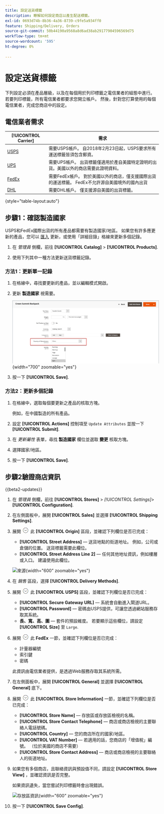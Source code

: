 ```yaml
---
title: 設定送貨標籤
description: 瞭解如何設定商店以產生配送標籤。
exl-id: 0693d74b-8b36-4a36-8739-c9fe5a934ff0
feature: Shipping/Delivery, Orders
source-git-commit: 50b44190a9568a8d6ad38ab29177904596569d75
workflow-type: tm+mt
source-wordcount: '595'
ht-degree: 0%

---
```


# 設定送貨標籤

下列設定必須在產品層級，以及在每個用於列印標籤之電信業者的組態中進行。 若要列印標籤，所有電信業者都要求您開立帳戶。 然後，針對您打算使用的每個電信業者，完成您商店中的設定。

## 電信業者需求

| [!UICONTROL Carrier] | 需求 |
|-------|--------|
| [USPS](usps.md) | 需要USPS帳戶。 自2018年2月23日起，USPS要求所有運送標籤皆須包含郵資。 |
| [UPS](ups.md) | 需要UPS帳戶。 出貨標籤僅適用於產自美國特定證明的出貨。美國以外的商店需要此證明資料。 |
| [FedEx](fedex.md) | 需要FedEx帳戶。 對於美國以外的商店，僅支援國際出貨的運送標籤。 FedEx不允許源自美國境外的國內出貨 |
| [DHL](dhl.md) | 需要DHL帳戶。 僅支援源自美國的出貨標籤。 |

{style="table-layout:auto"}

## 步驟1：確認製造國家

USPS和FedEx國際出貨的所有產品都需要有製造國家/地區。 如果您有許多應更新的產品，您可以 [匯入](../systems/data-import.md) 更新，或使用「詳細目錄」格線來更新多個記錄。

1. 在 _管理員_ 側欄，前往 **[!UICONTROL Catalog]** > **[!UICONTROL Products]**.

1. 使用下列其中一種方法更新送貨標籤記錄。

### 方法1：更新單一記錄

1. 在格線中，尋找要更新的產品，並以編輯模式開啟。

1. 更新 **製造國家** 視需要。

   ![製造國家](./assets/product-country-of-manufacture.png){width="700" zoomable="yes"}

1. 按一下 **[!UICONTROL Save]**.

### 方法2：更新多個記錄

1. 在格線中，選取每個要更新之產品的核取方塊。

   例如，在中國製造的所有產品。

1. 設定 **[!UICONTROL Actions]** 控制項至 `Update Attributes` 並按一下 **[!UICONTROL Submit]**.

1. 在 _更新屬性_ 表單，尋找 **製造國家** 欄位並選取 **變更** 核取方塊。

1. 選擇國家/地區。

1. 按一下 **[!UICONTROL Save]**.

## 步驟2驗證商店資訊

{{beta2-updates}}

1. 在 _管理員_ 側欄，前往 **[!UICONTROL Stores]** > _[!UICONTROL Settings]_>**[!UICONTROL Configuration]**.

1. 在左側面板中，展開 **[!UICONTROL Sales]** 並選擇 **[!UICONTROL Shipping Settings]**.

1. 展開 ![展開選擇器](../assets/icon-display-expand.png) 此 **[!UICONTROL Origin]** 區段，並確認下列欄位是否已完成：

   - **[!UICONTROL Street Address]**  — 送貨地點的街道地址。 例如，公司或倉儲的位置。 送貨標籤需要此欄位。
   - **[!UICONTROL Street Address Line 2]**  — 任何其他地址資訊，例如樓層或入口。 建議使用此欄位。

   ![來源](../configuration-reference/sales/assets/shipping-settings-origin.png){width="600" zoomable="yes"}

1. 在 _銷售_ 區段，選擇 **[!UICONTROL Delivery Methods]**.

1. 展開 ![展開選擇器](../assets/icon-display-expand.png) 此 **[!UICONTROL USPS]** 區段，並確認下列欄位是否已完成：

   - **[!UICONTROL Secure Gateway URL]**  — 系統會自動進入閘道URL。
   - **[!UICONTROL Password]**  — 密碼由USPS提供，可讓您透過網站服務存取其系統。
   - **長、寬、高、圍**  — 套件的預設維度。 若要顯示這些欄位，請設定 **[!UICONTROL Size]** 至 `Large`.

1. 展開 ![展開選擇器](../assets/icon-display-expand.png) 此 **FedEx** 一節，並確認下列欄位是否已完成：

   - 計量器編號
   - 索引鍵
   - 密碼

   此資訊由電信業者提供，是透過Web服務存取其系統所需。

1. 在左側面板中，展開 **[!UICONTROL General]** 並選擇 **[!UICONTROL General]** 底下。

1. 展開 ![展開選擇器](../assets/icon-display-expand.png) 此 **[!UICONTROL Store Information]** 一節，並確認下列欄位是否已完成：

   - **[!UICONTROL Store Name]**  — 存放區或存放區檢視的名稱。
   - **[!UICONTROL Store Contact Telephone]**  — 商店或商店檢視的主要聯絡人電話號碼。
   - **[!UICONTROL Country]**  — 您的商店所在的國家/地區。
   - **[!UICONTROL VAT Number]**  — 若適用的話，您商店的「增值稅」編號。 （位於美國的商店不需要）
   - **[!UICONTROL Store Contact Address]**  — 商店或商店檢視的主要聯絡人的街道地址。

1. 如果您有多個商店，且聯絡資訊與預設值不同，請設定 **[!UICONTROL Store View]** ，並確認資訊是否完整。

   如果資訊遺失，當您嘗試列印標籤時會出現錯誤。

   ![存放區資訊](../configuration-reference/general/assets/general-store-information.png){width="600" zoomable="yes"}

1. 按一下 **[!UICONTROL Save Config]**.
